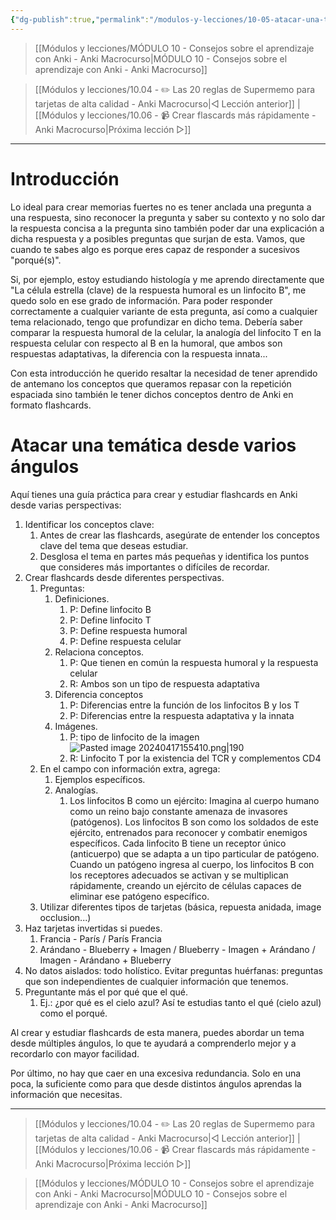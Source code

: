 ```yaml
---
{"dg-publish":true,"permalink":"/modulos-y-lecciones/10-05-atacar-una-tematica-desde-varios-angulos-anki-macrocurso/","noteIcon":"","updated":"2024-05-22T21:21:19.365+02:00"}
---
```



> [[Módulos y lecciones/MÓDULO 10 - Consejos sobre el aprendizaje con Anki - Anki Macrocurso\|MÓDULO 10 - Consejos sobre el aprendizaje con Anki - Anki Macrocurso]]

> [[Módulos y lecciones/10.04 - ✏️  Las 20 reglas de Supermemo para tarjetas de alta calidad - Anki Macrocurso\|◁ Lección anterior]] | [[Módulos y lecciones/10.06 - 📹 Crear flascards más rápidamente - Anki Macrocurso\|Próxima lección ▷]]

---

# Introducción
Lo ideal para crear memorias fuertes no es tener anclada una pregunta a una respuesta, sino reconocer la pregunta y saber su contexto y no solo dar la respuesta concisa a la pregunta sino también poder dar una explicación a dicha respuesta y a posibles preguntas que surjan de esta. Vamos, que cuando te sabes algo es porque eres capaz de responder a sucesivos "porqué(s)".

Si, por ejemplo, estoy estudiando histología y me aprendo directamente que "La célula estrella (clave) de la respuesta humoral es un linfocito B", me quedo solo en ese grado de información. Para poder responder correctamente a cualquier variante de esta pregunta, así como a cualquier tema relacionado, tengo que profundizar en dicho tema. Debería saber comparar la respuesta humoral de la celular, la analogía del linfocito T en la respuesta celular con respecto al B en la humoral, que ambos son respuestas adaptativas, la diferencia con la respuesta innata...

Con esta introducción he querido resaltar la necesidad de tener aprendido de antemano los conceptos que queramos repasar con la repetición espaciada sino también le tener dichos conceptos dentro de Anki en formato flashcards.

# Atacar una temática desde varios ángulos
Aquí tienes una guía práctica para crear y estudiar flashcards en Anki desde varias perspectivas:

 1. Identificar los conceptos clave:
	1. Antes de crear las flashcards, asegúrate de entender los conceptos clave del tema que deseas estudiar.
	2. Desglosa el tema en partes más pequeñas y identifica los puntos que consideres más importantes o difíciles de recordar.
 2. Crear flashcards desde diferentes perspectivas.
	 1. Preguntas:
	    1. Definiciones.
		    1. P: Define linfocito B
		    2. P: Define linfocito T
		    3. P: Define respuesta humoral
		    4. P: Define respuesta celular
	    2. Relaciona conceptos.
			1. P: Que tienen en común la respuesta humoral y la respuesta celular
			2. R: Ambos son un tipo de respuesta adaptativa
		3. Diferencia conceptos
			1. P: Diferencias entre la función de los linfocitos B y los T
			2. P: Diferencias entre la respuesta adaptativa y la innata
	    1. Imágenes.
		    1. P: tipo de linfocito de la imagen ![Pasted image 20240417155410.png|190](/img/user/ANEXOS/Pasted%20image%2020240417155410.png)
		    2. R: Linfocito T por la existencia del TCR y complementos CD4
	3. En el campo con información extra, agrega:
		1. Ejemplos específicos.
		2. Analogías.
			1. Los linfocitos B como un ejército: Imagina al cuerpo humano como un reino bajo constante amenaza de invasores (patógenos). Los linfocitos B son como los soldados de este ejército, entrenados para reconocer y combatir enemigos específicos. Cada linfocito B tiene un receptor único (anticuerpo) que se adapta a un tipo particular de patógeno. Cuando un patógeno ingresa al cuerpo, los linfocitos B con los receptores adecuados se activan y se multiplican rápidamente, creando un ejército de células capaces de eliminar ese patógeno específico.
	4. Utilizar diferentes tipos de tarjetas (básica, repuesta anidada, image occlusion...)
1. Haz tarjetas invertidas si puedes.
	1. Francia - París / París Francia
	2. Arándano - Blueberry + Imagen / Blueberry - Imagen + Arándano / Imagen - Arándano + Blueberry
2. No datos aislados: todo holístico. Evitar preguntas huérfanas: preguntas que son independientes de cualquier información que tenemos.
3. Preguntante más el por qué que el qué.
	1. Ej.: ¿por qué es el cielo azul? Así te estudias tanto el qué (cielo azul) como el porqué.

Al crear y estudiar flashcards de esta manera, puedes abordar un tema desde múltiples ángulos, lo que te ayudará a comprenderlo mejor y a recordarlo con mayor facilidad.

Por último, no hay que caer en una excesiva redundancia. Solo en una poca, la suficiente como para que desde distintos ángulos aprendas la información que necesitas.

---

> [[Módulos y lecciones/10.04 - ✏️  Las 20 reglas de Supermemo para tarjetas de alta calidad - Anki Macrocurso\|◁ Lección anterior]] | [[Módulos y lecciones/10.06 - 📹 Crear flascards más rápidamente - Anki Macrocurso\|Próxima lección ▷]]

> [[Módulos y lecciones/MÓDULO 10 - Consejos sobre el aprendizaje con Anki - Anki Macrocurso\|MÓDULO 10 - Consejos sobre el aprendizaje con Anki - Anki Macrocurso]]